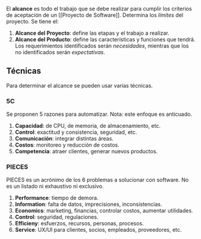 El **alcance** es todo el trabajo que se debe realizar para cumplir los criterios de aceptación de un [[Proyecto de Software]]. Determina los _límites_ del proyecto. Se tiene el:

1. **Alcance del Proyecto**: define las etapas y el trabajo a realizar.
2. **Alcance del Producto**: define las características y funciones que tendrá. Los requerimientos identificados serán _necesidades_, mientras que los no identificados serán _expectativas_.

## Técnicas

Para determinar el alcance se pueden usar varias técnicas.

### 5C

Se proponen 5 razones para automatizar. Nota: este enfoque es anticuado.

1. **Capacidad**: de CPU, de memoria, de almacenamiento, etc.
2. **Control**: exactitud y consistencia, seguridad, etc.
3. **Comunicación**: integrar distintas áreas.
4. **Costos**: monitoreo y reducción de costos.
5. **Competencia**: atraer clientes, generar nuevos productos.

### PIECES

PIECES es un acrónimo de los 6 problemas a solucionar con software. No es un listado ni exhaustivo ni exclusivo.

1. **Performance**: tiempo de demora.
2. **Information**: falta de datos, imprecisiones, inconsistencias.
3. **Economics**: marketing, financias, controlar costos, aumentar utilidades.
4. **Control**: seguridad, regulaciones.
5. **Efficieny**: esfuerzos, recursos, personas, procesos.
6. **Service**: UX/UI para clientes, socios, empleados, proveedores, etc.
